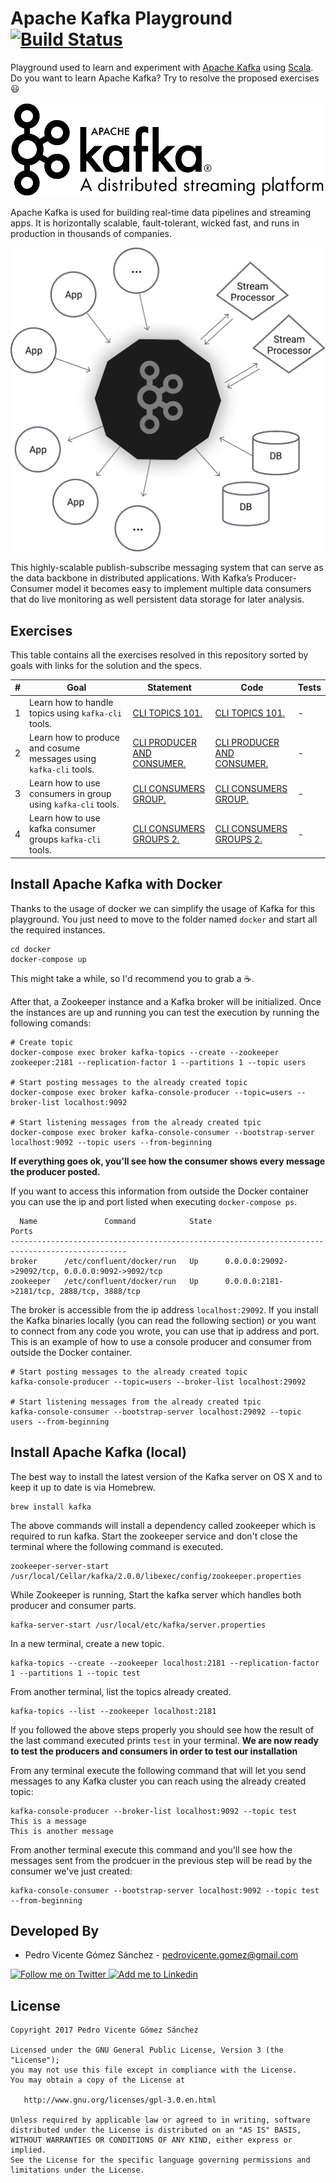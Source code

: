 # Apache Kafka Playground [![Build Status](https://travis-ci.com/pedrovgs/KafkaPlayground.svg?branch=master)](https://travis-ci.com/pedrovgs/KafkaPlayground)

Playground used to learn and experiment with [Apache Kafka](https://kafka.apache.org/) using [Scala](https://www.scala-lang.org/). Do you want to learn Apache Kafka? Try to resolve the proposed exercises :smiley:

![Kafka Logo](./art/kafkaLogo.png)

Apache Kafka is used for building real-time data pipelines and streaming apps. It is horizontally scalable, fault-tolerant, wicked fast, and runs in production in thousands of companies.

![Kafka Diagram](./art/kafkaDiagram.png)

This highly-scalable publish-subscribe messaging system that can serve as the data backbone in distributed applications. With Kafka’s Producer-Consumer model it becomes easy to implement multiple data consumers that do live monitoring as well persistent data storage for later analysis.

## Exercises

This table contains all the exercises resolved in this repository sorted by goals with links for the solution and the specs.

| # | Goal | Statement | Code | Tests |
| - | ---- | --------- | ---- | ----- |
| 1 | Learn how to handle topics using ``kafka-cli`` tools. | [CLI TOPICS 101.](./statements/CLI_TOPICS_101.md) | [CLI TOPICS 101.](./statements/cli_statements_solutions/CLI_TOPICS_101.md) | - |
| 2 | Learn how to produce and cosume messages using ``kafka-cli`` tools. | [CLI PRODUCER AND CONSUMER.](./statements/CLI_PRODUCER_CONSUMER.md) | [CLI PRODUCER AND CONSUMER.](./statements/cli_statements_solutions/CLI_PRODUCER_CONSUMER.md) | - |
| 3 | Learn how to use consumers in group using ``kafka-cli`` tools. | [CLI CONSUMERS GROUP.](./statements/CLI_CONSUMERS_GROUPS.md) | [CLI CONSUMERS GROUP.](./statements/cli_statements_solutions/CLI_CONSUMERS_GROUPS.md) | - |
| 4 | Learn how to use kafka consumer groups ``kafka-cli`` tools. | [CLI CONSUMERS GROUPS 2.](./statements/CLI_CONSUMERS_GROUPS_2.md) | [CLI CONSUMERS GROUPS 2.](./statements/cli_statements_solutions/CLI_CONSUMERS_GROUPS_2.md) | - |


## Install Apache Kafka with Docker

Thanks to the usage of docker we can simplify the usage of Kafka for this playground. You just need to move to the folder named ``docker`` and start all the required instances.

```
cd docker
docker-compose up
```

This might take a while, so I'd recommend you to grab a :coffee:.

After that, a Zookeeper instance and a Kafka broker will be initialized. Once the instances are up and running you can test the execution by running the following comands:

```
# Create topic
docker-compose exec broker kafka-topics --create --zookeeper zookeeper:2181 --replication-factor 1 --partitions 1 --topic users 

# Start posting messages to the already created topic
docker-compose exec broker kafka-console-producer --topic=users --broker-list localhost:9092

# Start listening messages from the already created tpic
docker-compose exec broker kafka-console-consumer --bootstrap-server localhost:9092 --topic users --from-beginning
```

**If everything goes ok, you'll see how the consumer shows every message the producer posted.**

If you want to access this information from outside the Docker container you can use the ip and port listed when executing ``docker-compose ps``.

```
  Name               Command            State                        Ports
------------------------------------------------------------------------------------------------
broker      /etc/confluent/docker/run   Up      0.0.0.0:29092->29092/tcp, 0.0.0.0:9092->9092/tcp
zookeeper   /etc/confluent/docker/run   Up      0.0.0.0:2181->2181/tcp, 2888/tcp, 3888/tcp
```

The broker is accessible from the ip address ``localhost:29092``. If you install the Kafka binaries locally (you can read the following section) or you want to connect from any code you wrote, you can use that ip address and port. This is an example of how to use a console producer and consumer from outside the Docker container.

```
# Start posting messages to the already created topic
kafka-console-producer --topic=users --broker-list localhost:29092

# Start listening messages from the already created tpic
kafka-console-consumer --bootstrap-server localhost:29092 --topic users --from-beginning
```

## Install Apache Kafka (local)

The best way to install the latest version of the Kafka server on OS X and to keep it up to date is via Homebrew.

```
brew install kafka
```

The above commands will install a dependency called zookeeper which is required to run kafka. Start the zookeeper service and don't close the terminal where the following command is executed.

```
zookeeper-server-start /usr/local/Cellar/kafka/2.0.0/libexec/config/zookeeper.properties
```

While Zookeeper is running, Start the kafka server which handles both producer and consumer parts.

```
kafka-server-start /usr/local/etc/kafka/server.properties
```

In a new terminal, create a new topic.

```
kafka-topics --create --zookeeper localhost:2181 --replication-factor 1 --partitions 1 --topic test
```

From another terminal, list the topics already created.

```
kafka-topics --list --zookeeper localhost:2181
```

If you followed the above steps properly you should see how the result of the last command executed prints ``test`` in your terminal. **We are now ready to test the producers and consumers in order to test our installation**

From any terminal execute the following command that will let you send messages to any Kafka cluster you can reach using the already created topic:

```
kafka-console-producer --broker-list localhost:9092 --topic test
This is a message
This is another message
```

From another terminal execute this command and you'll see how the messages sent from the prodcuer in the previous step will be read by the consumer we've just created:

```
kafka-console-consumer --bootstrap-server localhost:9092 --topic test --from-beginning
```   

Developed By
------------

* Pedro Vicente Gómez Sánchez - <pedrovicente.gomez@gmail.com>

<a href="https://twitter.com/pedro_g_s">
  <img alt="Follow me on Twitter" src="https://image.freepik.com/iconos-gratis/twitter-logo_318-40209.jpg" height="60" width="60"/>
</a>
<a href="https://es.linkedin.com/in/pedrovgs">
  <img alt="Add me to Linkedin" src="https://image.freepik.com/iconos-gratis/boton-del-logotipo-linkedin_318-84979.png" height="60" width="60"/>
</a>

License
-------

    Copyright 2017 Pedro Vicente Gómez Sánchez

    Licensed under the GNU General Public License, Version 3 (the "License");
    you may not use this file except in compliance with the License.
    You may obtain a copy of the License at

       http://www.gnu.org/licenses/gpl-3.0.en.html

    Unless required by applicable law or agreed to in writing, software
    distributed under the License is distributed on an "AS IS" BASIS,
    WITHOUT WARRANTIES OR CONDITIONS OF ANY KIND, either express or implied.
    See the License for the specific language governing permissions and
    limitations under the License.

